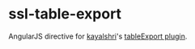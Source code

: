 # ssl-table-export

AngularJS directive for [kayalshri](https://github.com/kayalshri)'s [tableExport plugin](https://github.com/kayalshri/tableExport.jquery.plugin).
